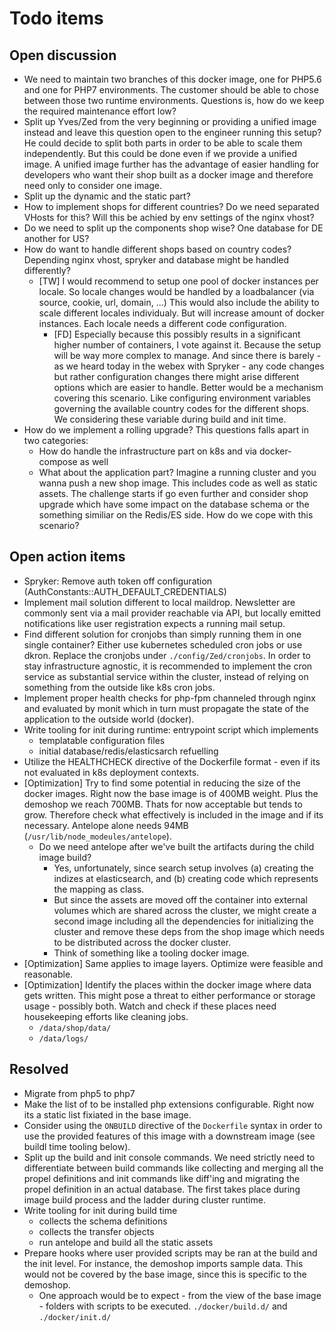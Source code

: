 # Todo items

## Open discussion 

* We need to maintain two branches of this docker image, one for PHP5.6 and one
  for PHP7 environments. The customer should be able to chose between those two
  runtime environments. Questions is, how do we keep the required maintenance
  effort low?
* Split up Yves/Zed from the very beginning or providing a unified image
  instead and leave this question open to the engineer running this setup? He
  could decide to split both parts in order to be able to scale them
  independently. But this could be done even if we provide a unified image. A
  unified image further has the advantage of easier handling for developers who
  want their shop built as a docker image and therefore need only to consider
  one image.
* Split up the dynamic and the static part? 
* How to implement shops for different countries? Do we need separated VHosts
  for this? Will this be achied by env settings of the nginx vhost? 
* Do we need to split up the components shop wise? One database for DE another for US? 
* How do want to handle different shops based on country codes? Depending nginx
  vhost, spryker and database might be handled differently? 
  * [TW] I would recommend to setup one pool of docker instances per locale. So
    locale changes would be handled by a loadbalancer (via source, cookie, url,
    domain, ...) This would also include the ability to scale different locales
    individualy. But will increase amount of docker instances. Each locale
    needs a different code configuration.
      * [FD] Especially because this possibly results in a significant higher
        number of containers, I vote against it. Because the setup will be way
        more complex to manage. And since there is barely - as we heard today
        in the webex with Spryker - any code changes but rather configuration
        changes there might arise different options which are easier to handle.
        Better would be a mechanism covering this scenario. Like configuring
        environment variables governing the available country codes for the
        different shops. We considering these variable during build and init
        time. 
* How do we implement a rolling upgrade? This questions falls apart in two categories:
    * How do handle the infrastructure part on k8s and via docker-compose as well 
    * What about the application part? Imagine a running cluster and you wanna
      push a new shop image. This includes code as well as static assets. The
      challenge starts if go even further and consider shop upgrade which have
      some impact on the database schema or the something similiar on the
      Redis/ES side. How do we cope with this scenario? 


## Open action items

* Spryker: Remove auth token off configuration (AuthConstants::AUTH_DEFAULT_CREDENTIALS)
* Implement mail solution different to local maildrop. Newsletter are commonly
  sent via a mail provider reachable via API, but locally emitted notifications
  like user registration expects a running mail setup. 
* Find different solution for cronjobs than simply running them in one single
  container? Either use kubernetes scheduled cron jobs or use dkron.  Replace
  the cronjobs under `./config/Zed/cronjobs`. In order to stay infrastructure
  agnostic, it is recommended to implement the cron service as substantial
  service within the cluster, instead of relying on something from the outside
  like k8s cron jobs.
* Implement proper health checks for php-fpm channeled through nginx and
  evaluated by monit which in turn must propagate the state of the application
  to the outside world (docker).
* Write tooling for init during runtime: entrypoint script which implements
    * templatable configuration files 
    * initial database/redis/elasticsarch refuelling
* Utilize the HEALTHCHECK directive of the Dockerfile format - even if its not
  evaluated in k8s deployment contexts. 
* [Optimization] Try to find some potential in reducing the size of the docker
  images. Right now the base image is of 400MB weight. Plus the demoshop we
  reach 700MB. Thats for now acceptable but tends to grow. Therefore check what
  effectively is included in the image and if its necessary. Antelope alone
  needs 94MB (`/usr/lib/node_modeules/antelope`). 
    * Do we need antelope after we've built the artifacts during the child image build?
        * Yes, unfortunately, since search setup involves (a) creating the
          indizes at elasticsearch, and (b) creating code which represents the
          mapping as class. 
        * But since the assets are moved off the container into external
          volumes which are shared across the cluster, we might create a second
          image including all the dependencies for initializing the cluster and
          remove these deps from the shop image which needs to be distributed
          across the docker cluster. 
        * Think of something like a tooling docker image. 
* [Optimization] Same applies to image layers. Optimize were feasible and reasonable.
* [Optimization] Identify the places within the docker image where data gets
  written. This might pose a threat to either performance or storage usage -
  possibly both. Watch and check if these places need housekeeping efforts like
  cleaning jobs.
    * `/data/shop/data/`
    * `/data/logs/`

## Resolved

* Migrate from php5 to php7
* Make the list of to be installed php extensions configurable. Right now its a
  static list fixiated in the base image. 
* Consider using the `ONBUILD` directive of the `Dockerfile` syntax in order to
  use the provided features of this image with a downstream image (see buildl
  time tooling below).
* Split up the build and init console commands. We need strictly need to
  differentiate between build commands like collecting and merging all the
  propel definitions and init commands like diff'ing and migrating the propel
  definition in an actual database. The first takes place during image build
  process and the ladder during cluster runtime.
* Write tooling for init during build time 
    * collects the schema definitions
    * collects the transfer objects
    * run antelope and build all the static assets
* Prepare hooks where user provided scripts may be ran at the build and the
  init level. For instance, the demoshop imports sample data. This would not be
  covered by the base image, since this is  specific to the demoshop. 
    * One approach would be to expect - from the view of the base image -
      folders with scripts to be executed. `./docker/build.d/` and `./docker/init.d/`
